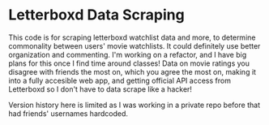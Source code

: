 # Letterboxd Data Scraping
This code is for scraping letterboxd watchlist data and more, to determine commonality between users' movie watchlists. It could definitely use better organization and commenting. I'm working on a refactor, and I have big plans for this once I find time around classes! Data on movie ratings you disagree with friends the most on, which you agree the most on, making it into a fully accesible web app, and getting official API access from Letterboxd so I don't have to data scrape like a hacker!


Version history here is limited as I was working in a private repo before that had friends' usernames hardcoded. 
